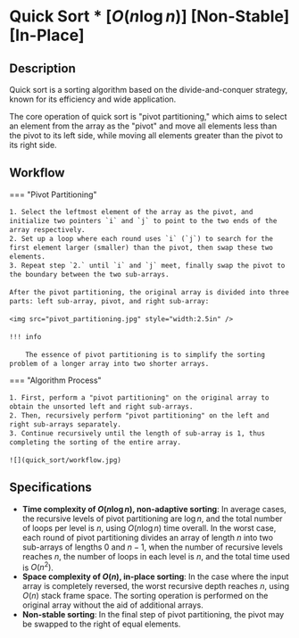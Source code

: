 # Quick Sort * [$O(n \log n)$] [Non-Stable] [In-Place]

## Description

Quick sort is a sorting algorithm based on the divide-and-conquer strategy, known for its efficiency and wide application.

The core operation of quick sort is "pivot partitioning," which aims to select an element from the array as the "pivot" and move all elements less than the pivot to its left side, while moving all elements greater than the pivot to its right side.

## Workflow

=== "Pivot Partitioning"

    1. Select the leftmost element of the array as the pivot, and initialize two pointers `i` and `j` to point to the two ends of the array respectively.
    2. Set up a loop where each round uses `i` (`j`) to search for the first element larger (smaller) than the pivot, then swap these two elements.
    3. Repeat step `2.` until `i` and `j` meet, finally swap the pivot to the boundary between the two sub-arrays.

    After the pivot partitioning, the original array is divided into three parts: left sub-array, pivot, and right sub-array:

    <img src="pivot_partitioning.jpg" style="width:2.5in" />

    !!! info

        The essence of pivot partitioning is to simplify the sorting problem of a longer array into two shorter arrays.

=== "Algorithm Process"

    1. First, perform a "pivot partitioning" on the original array to obtain the unsorted left and right sub-arrays.
    2. Then, recursively perform "pivot partitioning" on the left and right sub-arrays separately.
    3. Continue recursively until the length of sub-array is 1, thus completing the sorting of the entire array.

    ![](quick_sort/workflow.jpg)

## Specifications

- **Time complexity of $O(n \log n)$, non-adaptive sorting**: In average cases, the recursive levels of pivot partitioning are $\log n$, and the total number of loops per level is $n$, using $O(n \log n)$ time overall. In the worst case, each round of pivot partitioning divides an array of length $n$ into two sub-arrays of lengths $0$ and $n - 1$, when the number of recursive levels reaches $n$, the number of loops in each level is $n$, and the total time used is $O(n^2)$.
- **Space complexity of $O(n)$, in-place sorting**: In the case where the input array is completely reversed, the worst recursive depth reaches $n$, using $O(n)$ stack frame space. The sorting operation is performed on the original array without the aid of additional arrays.
- **Non-stable sorting**: In the final step of pivot partitioning, the pivot may be swapped to the right of equal elements.
